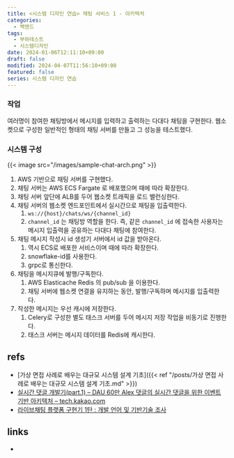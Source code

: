 ```yaml
---
title: <시스템 디자인 연습> 채팅 서비스 1 - 아키텍처
categories:
  - 백엔드
tags:
  - 부하테스트
  - 시스템디자인
date: 2024-01-06T12:11:10+09:00
draft: false
modified: 2024-04-07T11:56:10+09:00
featured: false
series: 시스템 디자인 연습
---
```


### 작업
여러명이 참여한 채팅방에서 메시지를 입력하고 출력하는 다대다 채팅을 구현한다. 웹소켓으로 구성한 일반적인 형태의 채팅 서버를 만들고 그 성능을 테스트했다.

### 시스템 구성
{{< image src="/images/sample-chat-arch.png" >}}

1. AWS 기반으로 채팅 서버를 구현했다. 
2. 채팅 서버는 AWS ECS Fargate 로 배포했으며 때에 따라 확장한다.
3. 채팅 서버 앞단에 ALB를 두어 웹소켓 트래픽을 로드 밸런싱한다.
4. 채팅 서버의 웹소켓 엔드포인트에서 실시간으로 채팅을 입출력한다.
	1. `ws://{host}/chats/ws/{channel_id}`
	2. `channel_id` 는 채팅방 역할을 한다. 즉, 같은 `channel_id` 에 접속한 사용자는 메시지 입출력을 공유하는 다대다 채팅에 참여한다.
5. 채팅 메시지 작성시 id 생성기 서버에서 id 값을 받아온다.
	1. 역시 ECS로 배포한 서비스이며 때에 따라 확장한다.
	2. snowflake-id를 사용한다.
	3. grpc로 통신한다.
6. 채팅을 메시지큐에 발행/구독한다.
	1. AWS Elasticache Redis 의 pub/sub 을 이용한다.
	2. 채팅 서버에 웹소켓 연결을 유지하는 동안, 발행/구독하며 메시지를 입출력한다.
7. 작성한 메시지는 우선 캐시에 저장한다.
	1. Celery로 구성한 별도 태스크 서버를 두어 메시지 저장 작업을 비동기로 진행한다.
	2. 태스크 서버는 메시지 데이터를 Redis에 캐시한다.




## refs
- [가상 면접 사례로 배우는 대규모 시스템 설계 기초]({{< ref "/posts/가상 면접 사례로 배우는 대규모 시스템 설계 기초.md" >}})
- [실시간 댓글 개발기(part.1) – DAU 60만 Alex 댓글의 실시간 댓글을 위한 이벤트 기반 아키텍처 – tech.kakao.com](https://tech.kakao.com/2020/06/08/websocket-part1/)
- [라이브채팅 플랫폼 구현기 1탄 : 개발 언어 및 기반기술 조사](https://kakaoentertainment-tech.tistory.com/109)


## links
- 
